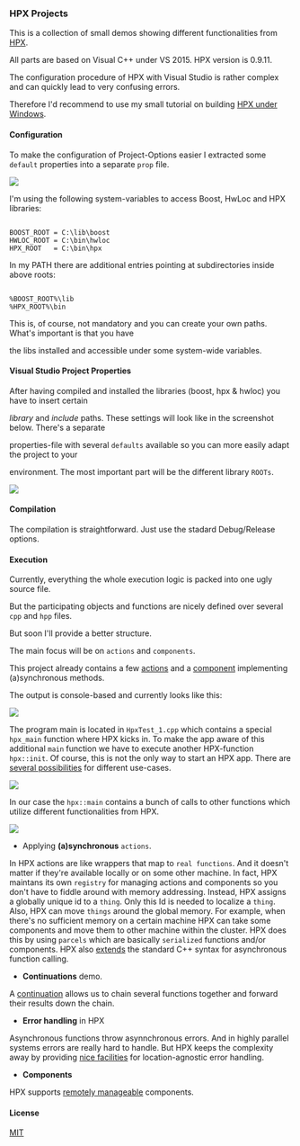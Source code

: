 ### HPX Projects

This is a collection of small demos showing different functionalities from <a href="http://stellar.cct.lsu.edu/tag/hpx/">HPX</a>. 

All parts are based on Visual C++ under VS 2015. HPX version is 0.9.11.

The configuration procedure of HPX with Visual Studio is rather complex and can quickly lead to very confusing errors.

Therefore I'd recommend to use my small tutorial on building <a href="https://github.com/brakmic/hpx/blob/b3feb9561fecc1ef4b52717d70332c8148104cdd/docs/tutorial/win32/howto.md">HPX under Windows</a>.

#### Configuration

To make the configuration of Project-Options easier I extracted some `default` properties into a separate `prop` file.

<img src="http://fs5.directupload.net/images/160220/slueu7c6.png" />

I'm using the following system-variables to access Boost, HwLoc and HPX libraries:

```

BOOST_ROOT = C:\lib\boost
HWLOC_ROOT = C:\bin\hwloc
HPX_ROOT   = C:\bin\hpx
```

In my PATH there are additional entries pointing at subdirectories inside above roots:

```

%BOOST_ROOT%\lib
%HPX_ROOT%\bin
```

This is, of course, not mandatory and you can create your own paths. What's important is that you have 

the libs installed and accessible under some system-wide variables.

#### Visual Studio Project Properties

After having compiled and installed the libraries (boost, hpx & hwloc) you have to insert certain 

*library* and *include* paths. These settings will look like in the screenshot below. There's a separate

properties-file with several `defaults` available so you can more easily adapt the project to your 

environment. The most important part will be the different library `ROOTs`. 

<img src="http://fs5.directupload.net/images/160220/ih3v7et5.png"/>

#### Compilation

The compilation is straightforward. Just use the stadard Debug/Release options.

#### Execution

Currently, everything the whole execution logic is packed into one ugly source file.

But the participating objects and functions are nicely defined over several `cpp` and `hpp` files.

But soon I'll provide a better structure.

The main focus will be on `actions` and `components`.

This project already contains a few <a href="http://stellar.cct.lsu.edu/files/hpx-0.9.11/html/hpx/manual/applying_actions.html">actions</a> and a <a href="http://stellar.cct.lsu.edu/files/hpx-0.9.11/html/hpx/manual/components.html">component</a> implementing (a)synchronous methods.

The output is console-based and currently looks like this:

<img src="http://fs5.directupload.net/images/160220/an9wtd6x.png" /> 

The program main is located in `HpxTest_1.cpp` which contains a special `hpx_main` function
where HPX kicks in. To make the app aware of this additional `main` function we have to
execute another HPX-function `hpx::init`. Of course, this is not the only way to start an 
HPX app. There are <a href="http://stellar.cct.lsu.edu/files/hpx-0.9.11/html/hpx/manual/applications.html">several possibilities</a> for different use-cases.

<img src="http://fs5.directupload.net/images/160221/yccrybig.png" />

In our case the `hpx::main` contains a bunch of calls to other functions which utilize
different functionalities from HPX.

<img src="http://fs5.directupload.net/images/160221/x4kfbgmz.png"/> 

- Applying **(a)synchronous** `actions`. 

In HPX actions are like wrappers that map to `real functions`.
And it doesn't matter if they're available locally or on some other machine. In fact, HPX maintans its own 
`registry` for managing actions and components so you don't have to fiddle around with memory addressing. Instead,
HPX assigns a globally unique id to a `thing`. Only this Id is needed to localize a `thing`. Also, HPX can move
`things` around the global memory. For example, when there's no sufficient memory on a certain machine HPX can take 
some components and move them to other machine within the cluster. HPX does this by using `parcels` which are basically
`serialized` functions and/or components. HPX also <a href="http://stellar.cct.lsu.edu/files/hpx-0.9.11/html/hpx/manual/applying_actions/action_invocation.html">extends</a> the standard C++ syntax for asynchronous function calling.

- **Continuations** demo.  

A <a href="http://stellar.cct.lsu.edu/files/hpx-0.9.11/html/hpx/manual/applying_actions/action_invocation/apply_continue.html">continuation</a> allows us to chain several functions together and forward their results down the chain.

- **Error handling** in HPX

Asynchronous functions throw asynnchronous errors. And in highly parallel systems errors are really hard to handle. But HPX keeps the complexity away by providing
<a href="http://stellar.cct.lsu.edu/files/hpx-0.9.11/html/hpx/manual/applying_actions/action_error_handling.html">nice facilities</a> for location-agnostic error handling.

- **Components**

HPX supports <a href="http://stellar.cct.lsu.edu/files/hpx-0.9.11/html/hpx/manual/components.html">remotely manageable</a> components.

#### License

<a href="https://github.com/brakmic/HPX_Projects/blob/master/LICENSE">MIT</a>